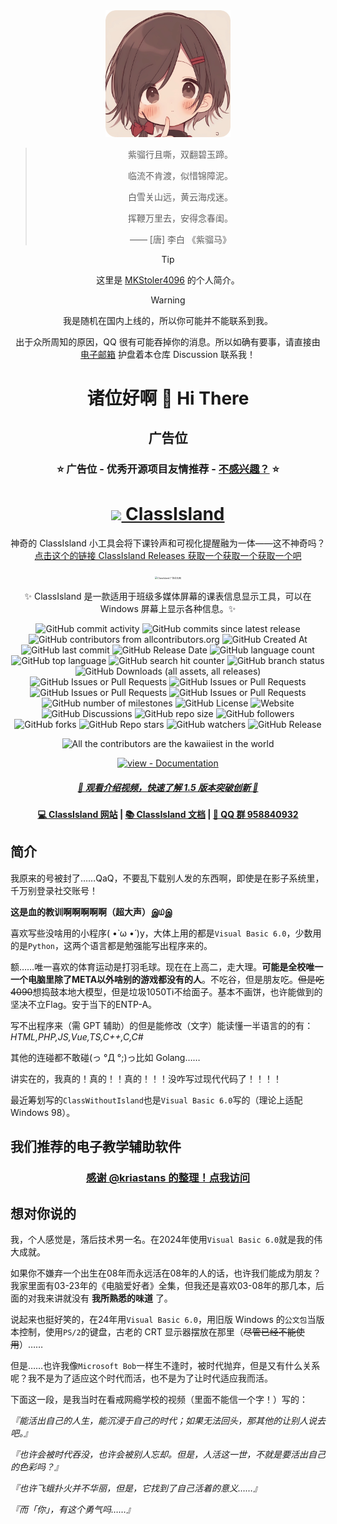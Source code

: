 <!--markdownlint-disable MD028 MD033 MD036 MD041-->

<div align="center">

<img src="Pictures/avatar.png" width="200px">

> 紫骝行且嘶，双翻碧玉蹄。
> 
> 临流不肯渡，似惜锦障泥。
> 
> 白雪关山远，黄云海戍迷。
> 
> 挥鞭万里去，安得念春闺。
>
> —— \[唐\] 李白 《紫骝马》

> [!TIP]
> 这里是 [MKStoler4096](https://github.com/MKStoler4096) 的个人简介。

> [!WARNING]
>
> 我是随机在国内上线的，所以你可能并不能联系到我。
>
> 出于众所周知的原因，QQ 很有可能吞掉你的消息。所以如确有要事，请直接由 [电子邮箱](mailto:qsgz2023ji5ban@edicdn.eu.org) 护盘着本仓库 Discussion 联系我！

# 诸位好啊 🙌 Hi There

## 广告位

### ⭐ 广告位 - 优秀开源项目友情推荐 - [不感兴趣？](https://dxy.com/disease/26233/detail "很抱歉为你造成不好的浏览体验，点击这里以联系我们更换广告。") ⭐

# <a href="https://github.com/ClassIsland/ClassIsland"><image src="https://github.com/ClassIsland/ClassIsland/raw/master/ClassIsland/Assets/AppLogo_AppLogo.svg" height="25"/> ClassIsland</a>

神奇的 ClassIsland 小工具会将下课铃声和可视化提醒融为一体——这不神奇吗？<br>[点击这个的链接 ClassIsland Releases 获取一个获取一个获取一个吧](https://github.com/ClassIsland/ClassIsland/releases)

<img src="https://github.com/user-attachments/assets/a815dd7d-8343-4da5-aee4-3f754aa297e4" alt="ClassIsland 广告位头图" style="zoom:25%;" /><br>

✨ ClassIsland 是一款适用于班级多媒体屏幕的课表信息显示工具，可以在 Windows 屏幕上显示各种信息。✨

![GitHub commit activity](https://img.shields.io/github/commit-activity/t/ClassIsland/ClassIsland)
![GitHub commits since latest release](https://img.shields.io/github/commits-since/ClassIsland/ClassIsland/latest)
![GitHub contributors from allcontributors.org](https://img.shields.io/github/all-contributors/ClassIsland/ClassIsland)
![GitHub Created At](https://img.shields.io/github/created-at/ClassIsland/ClassIsland)
![GitHub last commit](https://img.shields.io/github/last-commit/ClassIsland/ClassIsland)
![GitHub Release Date](https://img.shields.io/github/release-date-pre/ClassIsland/ClassIsland)
![GitHub language count](https://img.shields.io/github/languages/count/ClassIsland/ClassIsland)
![GitHub top language](https://img.shields.io/github/languages/top/ClassIsland/ClassIsland)
![GitHub search hit counter](https://img.shields.io/github/search/ClassIsland/ClassIsland/%E7%BB%AB%E9%9F%B3)
![GitHub branch status](https://img.shields.io/github/checks-status/ClassIsland/ClassIsland/dev)
![GitHub Downloads (all assets, all releases)](https://img.shields.io/github/downloads/ClassIsland/ClassIsland/total)
![GitHub Issues or Pull Requests](https://img.shields.io/github/issues/ClassIsland/ClassIsland)
![GitHub Issues or Pull Requests](https://img.shields.io/github/issues-closed/ClassIsland/ClassIsland)
![GitHub Issues or Pull Requests](https://img.shields.io/github/issues-pr/ClassIsland/ClassIsland)
![GitHub Issues or Pull Requests](https://img.shields.io/github/issues-pr-closed/ClassIsland/ClassIsland)
![GitHub number of milestones](https://img.shields.io/github/milestones/all/ClassIsland/ClassIsland)
![GitHub License](https://img.shields.io/github/license/ClassIsland/ClassIsland)
![Website](https://img.shields.io/website?url=https%3A%2F%2Fclassisland.tech%2F)
![GitHub Discussions](https://img.shields.io/github/discussions/ClassIsland/ClassIsland)
![GitHub repo size](https://img.shields.io/github/repo-size/ClassIsland/ClassIsland)
![GitHub followers](https://img.shields.io/github/followers/ClassIsland)
![GitHub forks](https://img.shields.io/github/forks/ClassIsland/ClassIsland)
![GitHub Repo stars](https://img.shields.io/github/stars/ClassIsland/ClassIsland)
![GitHub watchers](https://img.shields.io/github/watchers/ClassIsland/ClassIsland)
![GitHub Release](https://img.shields.io/github/v/release/ClassIsland/ClassIsland?include_prereleases)

![All the contributors are the kawaiiest in the world](https://img.shields.io/badge/All%20the%20contributors-are%20the%20kawaiiest%20in%20the%20world-green)

[![view - Documentation](https://img.shields.io/badge/view-Documentation-blue?style=for-the-badge)](https://classisland.github.io/classisland-docs-next)

##### [🥳 观看介绍视频，快速了解 1.5 版本突破创新 🥵](https://www.bilibili.com/video/BV1EEsNeYEc9)

#### [💻 ClassIsland 网站](https://classisland.tech/) | [📚 ClassIsland 文档](https://docs.classisland.tech/zh-cn/latest/) | [🐧 QQ 群 958840932](https://qm.qq.com/q/4NsDQKiAuQ)

</div>

## 简介

我原来的号被封了……QaQ，不要乱下载别人发的东西啊，即使是在影子系统里，千万别登录社交账号！

**这是血的教训啊啊啊啊啊（超大声）இ௰இ**

喜欢写些没啥用的小程序( •̀ ω •́ )y，大体上用的都是`Visual Basic 6.0`，少数用的是`Python`，这两个语言都是勉强能写出程序来的。

额……唯一喜欢的体育运动是打羽毛球。现在在上高二，走大理。**可能是全校唯一一个电脑里除了META以外啥别的游戏都没有的人**。不吃谷，但是朋友吃。~~但是吃4090~~想捣鼓本地大模型，但是垃圾1050Ti不给面子。基本不画饼，也许能做到的坚决不立Flag。安于当下的ENTP-A。

写不出程序来（需 GPT 辅助）的但是能修改（文字）能读懂一半语言的的有：*HTML,PHP,JS,Vue,TS,C++,C,C#*

其他的连碰都不敢碰(っ °Д °;)っ比如 Golang……

讲实在的，我真的！真的！！真的！！！没咋写过现代代码了！！！！

最近筹划写的`ClassWithoutIsland`也是`Visual Basic 6.0`写的（理论上适配Windows 98）。

## 我们推荐的电子教学辅助软件

<div align="center">
  
### [感谢 @kriastans 的整理！点我访问](https://github.com/kriastans/Awesome-Iwb)

</div>

## 想对你说的

我，个人感觉是，落后技术男一名。在2024年使用`Visual Basic 6.0`就是我的伟大成就。

如果你不嫌弃一个出生在08年而永远活在08年的人的话，也许我们能成为朋友？我家里面有03-23年的《电脑爱好者》全集，但我还是喜欢03-08年的那几本，后面的对我来讲就没有 **我所熟悉的味道** 了。

说起来也挺好笑的，在24年用`Visual Basic 6.0`，用旧版 Windows 的`公文包`当版本控制，使用`PS/2`的键盘，古老的 CRT 显示器摆放在那里（~~尽管已经不能使用~~）……

但是……也许我像`Microsoft Bob`一样生不逢时，被时代抛弃，但是又有什么关系呢？我不是为了适应这个时代而活，也不是为了让时代适应我而活。

下面这一段，是我当时在看戒网瘾学校的视频（里面不能信一个字！）写的：

*『能活出自己的人生，能沉浸于自己的时代；如果无法回头，那其他的让别人说去吧。』*

*『也许会被时代吞没，也许会被别人忘却。但是，人活这一世，不就是要活出自己的色彩吗？』*

*『也许飞蛾扑火并不华丽，但是，它找到了自己活着的意义……』*

*『而「你」，有这个勇气吗……』*
